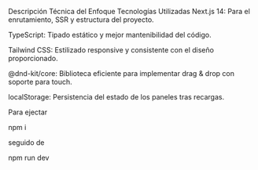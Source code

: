 Descripción Técnica del Enfoque
Tecnologías Utilizadas
Next.js 14: Para el enrutamiento, SSR y estructura del proyecto.

TypeScript: Tipado estático y mejor mantenibilidad del código.

Tailwind CSS: Estilizado responsive y consistente con el diseño proporcionado.

@dnd-kit/core: Biblioteca eficiente para implementar drag & drop con soporte para touch.

localStorage: Persistencia del estado de los paneles tras recargas.

Para ejectar 

npm i

seguido de 

npm run dev
